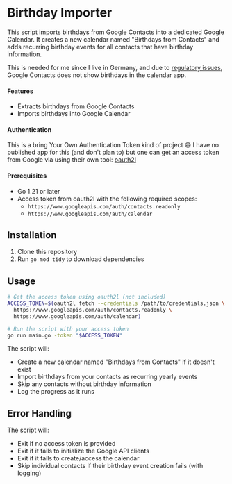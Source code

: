 # Birthday Importer

This script imports birthdays from Google Contacts into a dedicated Google Calendar. It creates a new calendar named "Birthdays from Contacts" and adds recurring birthday events for all contacts that have birthday information.

This is needed for me since I live in Germany, and due to [regulatory issues](https://support.google.com/calendar/community-guide/302081881/birthdays-from-contacts-no-longer-showing-in-google-calendar?hl=en), Google Contacts does not show birthdays in the calendar app.

#### Features
- Extracts birthdays from Google Contacts
- Imports birthdays into Google Calendar

#### Authentication
This is a bring Your Own Authentication Token kind of project :sweat_smile: I have no published app for this (and don't
plan to) but one can get an access token from Google via using their own tool: [oauth2l](https://github.com/google/oauth2l)

#### Prerequisites

- Go 1.21 or later
- Access token from oauth2l with the following required scopes:
  - `https://www.googleapis.com/auth/contacts.readonly`
  - `https://www.googleapis.com/auth/calendar`

## Installation

1. Clone this repository
2. Run `go mod tidy` to download dependencies

## Usage

```bash
# Get the access token using oauth2l (not included)
ACCESS_TOKEN=$(oauth2l fetch --credentials /path/to/credentials.json \
  https://www.googleapis.com/auth/contacts.readonly \
  https://www.googleapis.com/auth/calendar)

# Run the script with your access token
go run main.go -token "$ACCESS_TOKEN"
```

The script will:
- Create a new calendar named "Birthdays from Contacts" if it doesn't exist
- Import birthdays from your contacts as recurring yearly events
- Skip any contacts without birthday information
- Log the progress as it runs

## Error Handling

The script will:
- Exit if no access token is provided
- Exit if it fails to initialize the Google API clients
- Exit if it fails to create/access the calendar
- Skip individual contacts if their birthday event creation fails (with logging)
